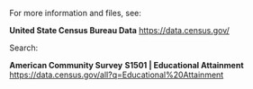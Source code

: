 For more information and files, see:

**United State Census Bureau Data**
https://data.census.gov/

Search:

**American Community Survey**
**S1501 | Educational Attainment**
https://data.census.gov/all?q=Educational%20Attainment
